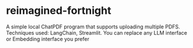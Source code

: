 # reimagined-fortnight
A simple local ChatPDF program that supports uploading multiple PDFS. Techniques used: LangChain, Streamlit. You can replace any LLM interface or Embedding interface you prefer
